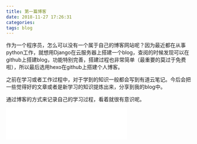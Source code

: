 ```yaml
---
title: 第一篇博客
date: 2018-11-27 17:26:31
categories:
tags: blog
---
```

作为一个程序员，怎么可以没有一个属于自己的博客网站呢？<!--more-->因为最近都在从事python工作，就想用Django在云服务器上搭建一个blog，查阅的时候发现可以在github上搭建blog，功能特别完善，搭建过程也非常简单（最重要的莫过于免费啦），所以最后选用hexo在github上搭建个人博客。

之前在学习或者工作过程中，对于学到的知识一般都会写到有道云笔记。今后会把一些觉得好的文章或者是新学习的知识提炼出来，分享到我的blog中。

通过博客的方式来记录自己的学习过程，看着就很有意识呢。

<iframe frameborder="no" border="0" marginwidth="0" marginheight="0" width=330 height=86 src="//music.163.com/outchain/player?type=2&id=133998&auto=1&height=66"></iframe>